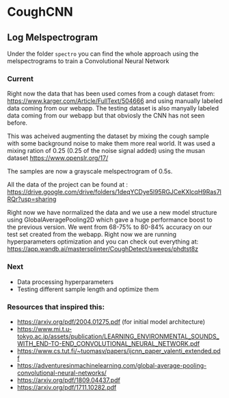# CoughCNN

## Log Melspectrogram

Under the folder `spectro` you can find the whole approach using the melspectrograms to train a Convolutional Neural Network

### Current

Right now the data that has been used comes from a cough dataset from: https://www.karger.com/Article/FullText/504666
and using manually labeled data coming from our webapp. The testing dataset is also manyally labeled data coming
from our webapp but that obviosly the CNN has not seen before.

This was acheived augmenting the dataset by mixing the cough sample with some background noise to make them
more real world. It was used a mixing ration of 0.25 (0.25 of the noise signal added) using the musan dataset
https://www.openslr.org/17/

The samples are now a grayscale melspectrogram of 0.5s.

All the data of the project can be found at : https://drive.google.com/drive/folders/1deqYCDye5l95RGJCeKXlcqH9Ras7lRQr?usp=sharing

Right now we have normalized the data and we use a new model structure using GlobalAveragePooling2D which gave a huge performance
boost to the previous version. We went from 68-75% to 80-84% accuracy on our test set created from the webapp.
Right now we are running hyperparameters optimization and you can check out everything at:
https://app.wandb.ai/mastersplinter/CoughDetect/sweeps/phdtst8z

### Next

- Data processing hyperparameters
- Testing different sample length and optimize them

### Resources that inspired this:

- https://arxiv.org/pdf/2004.01275.pdf (for initial model architecture)
- https://www.mi.t.u-tokyo.ac.jp/assets/publication/LEARNING_ENVIRONMENTAL_SOUNDS_WITH_END-TO-END_CONVOLUTIONAL_NEURAL_NETWORK.pdf
- https://www.cs.tut.fi/~tuomasv/papers/ijcnn_paper_valenti_extended.pdf
- https://adventuresinmachinelearning.com/global-average-pooling-convolutional-neural-networks/
- https://arxiv.org/pdf/1809.04437.pdf
- https://arxiv.org/pdf/1711.10282.pdf
